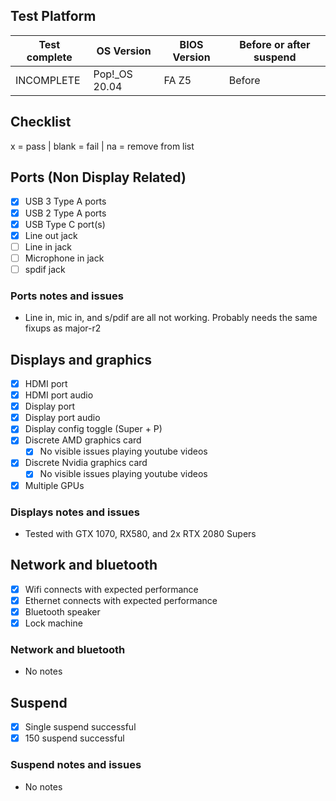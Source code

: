## Test Platform

| Test complete | OS Version    | BIOS Version | Before or after suspend |
| ------------- | ------------- | ------------ | ----------------------- |
| INCOMPLETE    | Pop!_OS 20.04 | FA Z5        | Before                  |

## Checklist
x = pass | blank = fail | na = remove from list

## Ports (Non Display Related)

- [x] USB 3 Type A ports
- [x] USB 2 Type A ports
- [x] USB Type C port(s)
- [x] Line out jack
- [ ] Line in jack
- [ ] Microphone in jack
- [ ] spdif jack

### Ports notes and issues

- Line in, mic in, and s/pdif are all not working. Probably needs the same fixups as major-r2

## Displays and graphics

- [x] HDMI port
- [x] HDMI port audio
- [x] Display port
- [x] Display port audio
- [x] Display config toggle (Super + P)
- [x] Discrete AMD graphics card
  - [x] No visible issues playing youtube videos
- [x] Discrete Nvidia graphics card
  - [x] No visible issues playing youtube videos
- [x] Multiple GPUs

### Displays notes and issues

- Tested with GTX 1070, RX580, and 2x RTX 2080 Supers

## Network and bluetooth

- [x] Wifi connects with expected performance
- [x] Ethernet connects with expected performance
- [x] Bluetooth speaker
- [x] Lock machine

### Network and bluetooth

- No notes

## Suspend

- [x] Single suspend successful
- [x] 150 suspend successful

### Suspend notes and issues

- No notes

